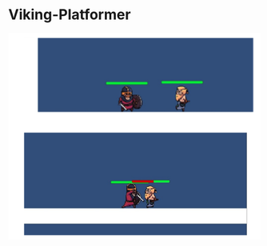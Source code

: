 # Viking-Platformer
![alt text](https://github.com/Anonymous22331/Viking-Platformer/blob/main/TestGame.png?raw=true)
